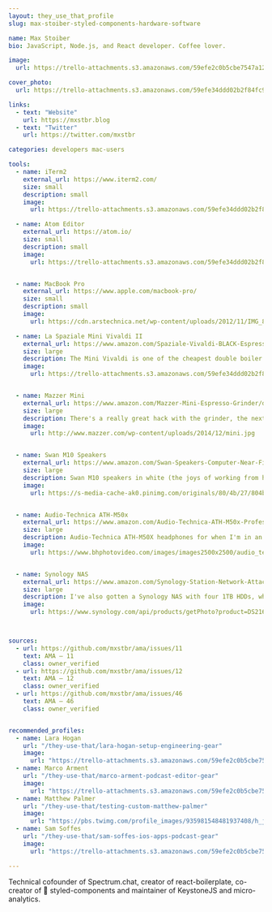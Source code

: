 ```yaml
---
layout: they_use_that_profile
slug: max-stoiber-styled-components-hardware-software

name: Max Stoiber
bio: JavaScript, Node.js, and React developer. Coffee lover.

image:
  url: https://trello-attachments.s3.amazonaws.com/59efe2c0b5cbe7547a121145/59efe34ddd02b2f84fc998e4/3cdaeccbf77da3bb3077be9fb1a2d662/6frGyDyA_400x400.jpg

cover_photo:
  url: https://trello-attachments.s3.amazonaws.com/59efe34ddd02b2f84fc998e4/1200x900/f9f46ce64e2ae57aeb0f261ed47834bd/CwpgzLCXcAA9FPu.jpg-large.jpeg.jpg

links:
  - text: "Website"
    url: https://mxstbr.blog
  - text: "Twitter"
    url: https://twitter.com/mxstbr

categories: developers mac-users

tools:
  - name: iTerm2
    external_url: https://www.iterm2.com/
    size: small
    description: small
    image:
      url: https://trello-attachments.s3.amazonaws.com/59efe34ddd02b2f84fc998e4/1200x747/8d07caa5fdf4ddd4d11e4cde566ee9d3/162c40e4-1442-11e6-808b-4579d9d9830d.png

  - name: Atom Editor
    external_url: https://atom.io/
    size: small
    description: small
    image:
      url: https://trello-attachments.s3.amazonaws.com/59efe34ddd02b2f84fc998e4/1200x725/cec042b7ce9092dc4abc51ea7a5272dd/68747470733a2f2f692e696d6775722e636f6d2f4f5174346938492e706e67.png


  - name: MacBook Pro
    external_url: https://www.apple.com/macbook-pro/
    size: small
    description: small
    image:
      url: https://cdn.arstechnica.net/wp-content/uploads/2012/11/IMG_8412.jpg

  - name: La Spaziale Mini Vivaldi II
    external_url: https://www.amazon.com/Spaziale-Vivaldi-BLACK-Espresso-Machine/dp/B009Y7LIGK?tag=mattpalm-20
    size: large
    description: The Mini Vivaldi is one of the cheapest double boiler machines and works really well. (the one annoying thing is that La Spaziale has smaller group heads, 53mm vs the standard 58mm, which means I can't use VST precision baskets)
    image:
      url: https://trello-attachments.s3.amazonaws.com/59efe34ddd02b2f84fc998e4/1200x1800/eb24ec657a2b8da55f7e477a5f336bcf/3b1ab1f6-2067-11e7-9425-896a7092b1b4.jpg


  - name: Mazzer Mini
    external_url: https://www.amazon.com/Mazzer-Mini-Espresso-Grinder/dp/B016J2HTHY?tag=mattpalm-20
    size: large
    description: There's a really great hack with the grinder, the next bigger (and better) model from Mazzer is the Super Jolly. You can take Super Jolly burrs and put them into the Mini, and you basically have the Super Jolly for much less money! (the only difference other than the burrs is that the Super Jolly has more motor power, which I don't care about)
    image:
      url: http://www.mazzer.com/wp-content/uploads/2014/12/mini.jpg


  - name: Swan M10 Speakers
    external_url: https://www.amazon.com/Swan-Speakers-Computer-Near-Field-Bookshelf/dp/B00OKUAFYC?tag=mattpalm-20
    size: large
    description: Swan M10 speakers in white (the joys of working from home)
    image:
      url: https://s-media-cache-ak0.pinimg.com/originals/80/4b/27/804b27d02cd62c7e52b84f22e1a7dfd9.jpg


  - name: Audio-Technica ATH-M50x
    external_url: https://www.amazon.com/Audio-Technica-ATH-M50x-Professional-Monitor-Headphones/dp/B00HVLUR86?tag=mattpalm-20
    size: large
    description: Audio-Technica ATH-M50X headphones for when I'm in an office
    image:
      url: https://www.bhphotovideo.com/images/images2500x2500/audio_technica_ath_m50x_closed_back_professional_studio_1024222.jpg


  - name: Synology NAS
    external_url: https://www.amazon.com/Synology-Station-Network-Attached-DS216play/dp/B015JQAWW0?tag=mattpalm-20
    size: large
    description: I've also gotten a Synology NAS with four 1TB HDDs, which both my MacBook and my Android phone automatically backup to.
    image:
      url: https://www.synology.com/api/products/getPhoto?product=DS216j&type=img&sort=2



sources:
  - url: https://github.com/mxstbr/ama/issues/11
    text: AMA – 11
    class: owner_verified 
  - url: https://github.com/mxstbr/ama/issues/12
    text: AMA – 12
    class: owner_verified
  - url: https://github.com/mxstbr/ama/issues/46
    text: AMA – 46
    class: owner_verified


recommended_profiles:
  - name: Lara Hogan
    url: "/they-use-that/lara-hogan-setup-engineering-gear"
    image: 
      url: "https://trello-attachments.s3.amazonaws.com/59efe2c0b5cbe7547a121145/59efe3a6dfb5ff8b72105d3f/268bbba61960d3d2fa0c0429f3aca90d/pOMAg5VX.jpg"
  - name: Marco Arment
    url: "/they-use-that/marco-arment-podcast-editor-gear"
    image: 
      url: "https://trello-attachments.s3.amazonaws.com/59efe2c0b5cbe7547a121145/59efe352b503f6f8cc894c5e/6b3a4efe5b947994a0f2fc1dc58d28db/Marco_Arment.jpg"
  - name: Matthew Palmer
    url: "/they-use-that/testing-custom-matthew-palmer"
    image: 
      url: "https://pbs.twimg.com/profile_images/935981548481937408/h_jhRlQQ_400x400.jpg"
  - name: Sam Soffes
    url: "/they-use-that/sam-soffes-ios-apps-podcast-gear"
    image: 
      url: "https://trello-attachments.s3.amazonaws.com/59efe2c0b5cbe7547a121145/59efe34e158d07e395a7bd97/b33a4cd723b183651ef24d5bb8b56924/profile-1470092596104-7f351d8667f3.png"

---
```


Technical cofounder of Spectrum.chat, creator of react-boilerplate, co-creator of 💅 styled-components and maintainer of KeystoneJS and micro-analytics.
